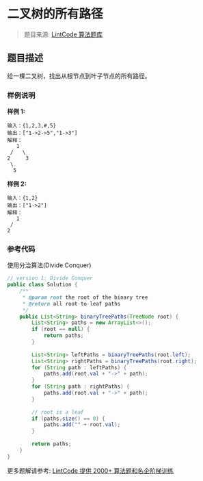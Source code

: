 # 二叉树的所有路径
 > 题目来源: [LintCode 算法题库](https://www.lintcode.com/problem/binary-tree-paths/?utm_source=sc-github-wzz)
 ## 题目描述
 给一棵二叉树，找出从根节点到叶子节点的所有路径。
 ### 样例说明
 **样例 1:**
```
输入：{1,2,3,#,5}
输出：["1->2->5","1->3"]
解释：
   1
 /   \
2     3
 \
  5
```
**样例 2:**
```
输入：{1,2}
输出：["1->2"]
解释：
   1
 /   
2     
```
 ### 参考代码
 使用分治算法(Divide Conquer)
```java
// version 1: Divide Conquer
public class Solution {
    /**
     * @param root the root of the binary tree
     * @return all root-to-leaf paths
     */
    public List<String> binaryTreePaths(TreeNode root) {
        List<String> paths = new ArrayList<>();
        if (root == null) {
            return paths;
        }
        
        List<String> leftPaths = binaryTreePaths(root.left);
        List<String> rightPaths = binaryTreePaths(root.right);
        for (String path : leftPaths) {
            paths.add(root.val + "->" + path);
        }
        for (String path : rightPaths) {
            paths.add(root.val + "->" + path);
        }
        
        // root is a leaf
        if (paths.size() == 0) {
            paths.add("" + root.val);
        }
        
        return paths;
    }
}
```
 更多题解请参考: [LintCode 提供 2000+ 算法题和名企阶梯训练](https://www.lintcode.com/problem/?utm_source=sc-github-wzz)